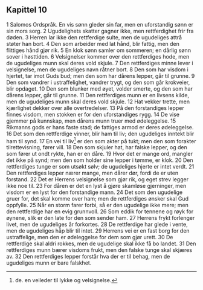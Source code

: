 ## Kapittel 10

1 Salomos Ordspråk. En vis sønn gleder sin far, men en uforstandig sønn er sin mors sorg. 
2 Ugudelighets skatter gagner ikke, men rettferdighet frir fra døden. 
3 Herren lar ikke den rettferdige sulte, men de ugudeliges attrå støter han bort. 
4 Den som arbeider med lat hånd, blir fattig, men den flittiges hånd gjør rik. 
5 En klok sønn samler om sommeren; en dårlig sønn sover i høsttiden. 
6 Velsignelser kommer over den rettferdiges hode, men de ugudeliges munn skal deres vold skjule. 
7 Den rettferdiges minne lever i velsignelse, men de ugudeliges navn råtner bort. 
8 Den som har visdom i hjertet, tar imot Guds bud; men den som har dårens lepper, går til grunne. 
9 Den som vandrer i ustraffelighet, vandrer trygt, og den som går krokveier, blir opdaget. 
10 Den som blunker med øyet, volder smerte, og den som har dårens lepper, går til grunne. 
11 Den rettferdiges munn er en livsens kilde, men de ugudeliges munn skal deres vold skjule. 
12 Hat vekker trette, men kjærlighet dekker over alle overtredelser. 
13 På den forstandiges lepper finnes visdom, men stokken er for den uforstandiges rygg. 
14 De vise gjemmer på kunnskap, men dårens munn truer med ødeleggelse. 
15 Rikmanns gods er hans faste stad; de fattiges armod er deres ødeleggelse. 
16 Det som den rettferdige vinner, blir ham til liv; den ugudeliges inntekt blir ham til synd. 
17 En vei til liv[^1] er den som akter på tukt; men den som forakter tilrettevisning, fører vill. 
18 Den som skjuler hat, har falske lepper, og den som fører ut ondt rykte, han er en dåre. 
19 Hvor det er mange ord, mangler det ikke på synd; men den som holder sine lepper i tømme, er klok. 
20 Den rettferdiges tunge er som utsøkt sølv; de ugudeliges hjerte er intet verdt. 
21 Den rettferdiges lepper nærer mange, men dårer dør, fordi de er uten forstand. 
22 Det er Herrens velsignelse som gjør rik, og eget strev legger ikke noe til. 
23 For dåren er det en lyst å gjøre skamløse gjerninger, men visdom er en lyst for den forstandige mann. 
24 Det som den ugudelige gruer for, det skal komme over ham; men de rettferdiges ønsker skal Gud oppfylle. 
25 Når en storm farer forbi, så er den ugudelige ikke mere; men den rettferdige har en evig grunnvoll. 
26 Som eddik for tennene og røyk for øynene, slik er den late for den som sender ham. 
27 Herrens frykt forlenger livet, men de ugudeliges år forkortes. 
28 De rettferdige har glede i vente, men de ugudeliges håp blir til intet. 
29 Herrens vei er en fast borg for den ustraffelige, men den er ødeleggelse for dem som gjør urett. 
30 De rettferdige skal aldri rokkes, men de ugudelige skal ikke få bo landet. 
31 Den rettferdiges munn bærer visdoms frukt, men den falske tunge skal skjæres av. 
32 Den rettferdiges lepper forstår hva der er til behag, men de ugudeliges munn er bare falskhet.

[^1]:de. en veileder til lykke og velsignelse.
